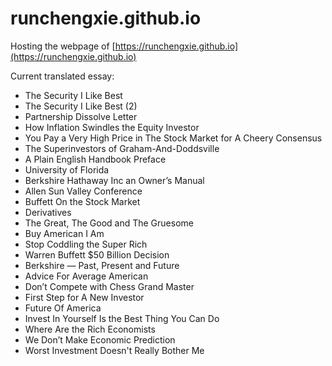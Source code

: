 # runchengxie.github.io

Hosting the webpage of [https://runchengxie.github.io](https://runchengxie.github.io)

Current translated essay: 

- The Security I Like Best
- The Security I Like Best (2)
- Partnership Dissolve Letter
- How Inflation Swindles the Equity Investor
- You Pay a Very High Price in The Stock Market for A Cheery Consensus
- The Superinvestors of Graham-And-Doddsville
- A Plain English Handbook Preface
- University of Florida
- Berkshire Hathaway Inc an Owner’s Manual
- Allen Sun Valley Conference
- Buffett On the Stock Market
- Derivatives
- The Great, The Good and The Gruesome
- Buy American I Am
- Stop Coddling the Super Rich
- Warren Buffett $50 Billion Decision
- Berkshire — Past, Present and Future
- Advice For Average American
- Don’t Compete with Chess Grand Master
- First Step for A New Investor
- Future Of America
- Invest In Yourself Is the Best Thing You Can Do
- Where Are the Rich Economists
- We Don’t Make Economic Prediction
- Worst Investment Doesn't Really Bother Me
